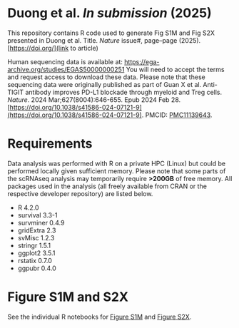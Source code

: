 # Duong et al. _In submission_ (2025)
This repository contains R code used to generate Fig S1M and Fig S2X presented in Duong et al. Title. _Nature_ issue#, page–page (2025). [https://doi.org/](link to article)

Human sequencing data is available at: https://ega-archive.org/studies/EGAS50000000251 You will need to accept the terms and request access to download these data. Please note that these sequencing data were originally published as part of Guan X et al. Anti-TIGIT antibody improves PD-L1 blockade through myeloid and Treg cells. _Nature_. 2024 Mar;627(8004):646-655. Epub 2024 Feb 28. [https://doi.org/10.1038/s41586-024-07121-9](https://doi.org/10.1038/s41586-024-07121-9). PMCID: [PMC11139643](https://www.ncbi.nlm.nih.gov/pmc/articles/PMC11139643/).

# Requirements
Data analysis was performed with R on a private HPC (Linux) but could be performed locally given sufficient memory. Please note that some parts of the scRNAseq analysis may temporarily require **>200GB** of free memory. All packages used in the analysis (all freely available from CRAN or the respective developer repository) are listed below.

- R 4.2.0
- survival 3.3-1
- survminer 0.4.9
- gridExtra 2.3
- svMisc 1.2.3
- stringr 1.5.1
- ggplot2 3.5.1
- rstatix 0.7.0
- ggpubr 0.4.0

# Figure S1M and S2X
See the individual R notebooks for [Figure S1M](Figure%20S1M.Rmd) and [Figure S2X](Figure%20S2X.Rmd).
